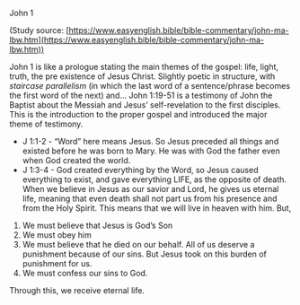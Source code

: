 
John 1

(Study source: [https://www.easyenglish.bible/bible-commentary/john-ma-lbw.htm](https://www.easyenglish.bible/bible-commentary/john-ma-lbw.htm))

John 1 is like a prologue stating the main themes of the gospel: life, light, truth, the pre existence of Jesus Christ. Slightly poetic in structure, with _staircase parallelism_ (in which the last word of a sentence/phrase becomes the first word of the next) and… John 1:19-51 is a testimony of John the Baptist about the Messiah and Jesus’ self-revelation to the first disciples. This is the introduction to the proper gospel and introduced the major theme of testimony.

- J 1:1-2 - “Word” here means Jesus. So Jesus preceded all things and existed before he was born to Mary. He was with God the father even when God created the world.
- J 1:3-4 - God created everything by the Word, so Jesus caused everything to exist, and gave everything LIFE, as the opposite of death. When we believe in Jesus as our savior and Lord, he gives us eternal life, meaning that even death shall not part us from his presence and from the Holy Spirit. This means that we will live in heaven with him. But,

1. We must believe that Jesus is God’s Son
2. We must obey him
3. We must believe that he died on our behalf. All of us deserve a punishment because of our sins. But Jesus took on this burden of punishment for us.
4. We must confess our sins to God.

Through this, we receive eternal life.